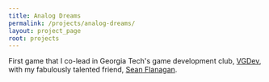```yaml
---
title: Analog Dreams
permalink: /projects/analog-dreams/
layout: project_page
root: projects
---
```

First game that I co-lead in Georgia Tech's game development club, [VGDev](http://vgdev.com), with my fabulously talented friend, [Sean Flanagan](insertlinkhere).




